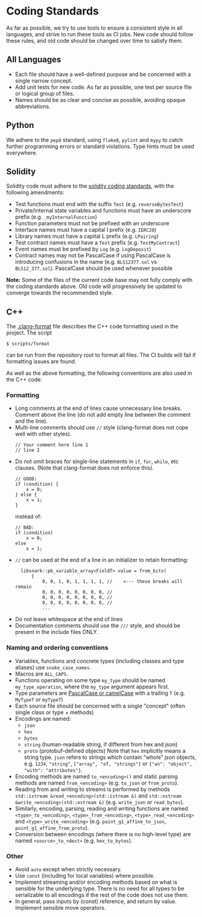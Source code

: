 # Coding Standards

As far as possible, we try to use tools to ensure a consistent style in all languages, and strive to run these tools as CI jobs.
New code should follow these rules, and old code should be changed over time to satisfy them.

## All Languages

- Each file should have a well-defined purpose and be concerned with a single narrow concept.
- Add unit tests for new code. As far as possible, one test per source file or logical group of files.
- Names should be as clear and concise as possible, avoiding opaque abbreviations.

## Python

We adhere to the `pep8` standard, using `flake8`, `pylint` and `mypy` to catch further programming errors or standard violations. Type hints must be used everywhere.

## Solidity

Solidity code must adhere to the [solidity coding standards](https://docs.soliditylang.org/en/develop/style-guide.html), with the following amendments:
- Test functions must end with the suffix `Test` (e.g. `reverseBytesTest`)
- Private/internal state variables and functions must have an underscore prefix (e.g. `_myInternalFunction`)
- Function parameters must not be prefixed with an underscore
- Interface names must have a capital I prefix (e.g. `IERC20`)
- Library names must have a capital L prefix (e.g. `LPairing`)
- Test contract names must have a `Test` prefix (e.g. `TestMyContract`)
- Event names must be prefixed by `Log` (e.g. `LogDeposit`)
- Contract names may not be PascalCase if using PascalCase is introducing confusions in the name (e.g. `BLS12377.sol` vs `BLS12_377.sol`). PascalCase should be used whenever possible

**Note:** Some of the files of the current code base may not fully comply with the coding standards above. Old code will progressively be updated to converge towards the recommended style.

## C++

The [.clang-format](./.clang-format) file describes the C++ code formatting used in the project. The script
```console
$ scripts/format
```
can be run from the repository root to format all files. The CI builds will fail if formatting issues are found.

As well as the above formatting, the following conventions are also used in the C++ code:

### Formatting

- Long comments at the end of lines cause unnecessary line breaks. Comment above the line (do not add empty line between the comment and the line).
- Multi-line comments should use `//` style (clang-format does not cope well with other styles).
  ```
  // Your comment here line 1
  // line 2
  ```
- Do not omit braces for single-line statements in `if`, `for`, `while`, etc clauses. (Note that clang-format does not enforce this).
  ```
  // GOOD:
  if (condition) {
      x = 0;
  } else {
      x = 1;
  }
  ```
  instead of:
  ```
  // BAD:
  if (condition)
      x = 0;
  else
      x = 1;
  ```
- `//` can be used at the end of a line in an initializer to retain
  formatting:
  ```
    libsnark::pb_variable_array<FieldT> value = from_bits(
        {
            0, 0, 1, 0, 1, 1, 1, 1, //    <--- these breaks will remain
            0, 0, 0, 0, 0, 0, 0, 0, //
            0, 0, 0, 0, 0, 0, 0, 0, //
            0, 0, 0, 0, 0, 0, 0, 0, //
            ...
  ```
- Do not leave whitespace at the end of lines
- Documentation comments should use the `///` style, and should be present in the include files ONLY.

### Naming and ordering conventions

- Variables, functions and concrete types (including classes and type aliases) use `snake_case_names`.
- Macros are `ALL_CAPS`.
- Functions operating on some type `my_type` should be named `my_type_operation`, where the `my_type` argument appears first.
- Type parameters are [PascalCase or camelCase](https://docs.microsoft.com/en-us/archive/blogs/brada/history-around-pascal-casing-and-camel-casing) with a trailing `T` (e.g. `MyTypeT` or `myTypeT`)
- Each source file should be concerned with a single "concept" (often single class or type + methods)
- Encodings are named:
  - `json`
  - `hex`
  - `bytes`
  - `string` (human-readable string, if different from hex and json)
  - `proto` (protobuf-defined objects)
  Note that `hex` implicitly means a string type. `json` refers to strings which contain "whole" json objects, e.g. `1234`, `"string"`, `["array", "of, "strings"]` or `{"an": "object", "with": "attributes"}`.
- Encoding methods are named `to_<encoding>()` and static parsing methods are named `from_<encoding>` (e.g. `to_json` or `from_proto`).
- Reading from and writing to streams is performed by methods `std::istream &read_<encoding>(std::istream &)` and `std::ostream &write_<encoding>(std::ostream &)` (e.g. `write_json` or `read_bytes`).
- Similarly, encoding, parsing, reading and writing functions are named `<type>_to_<encoding>`, `<type>_from_<encoding>`, `<type>_read_<encoding>` and `<type>_write_<encoding>` (e.g. `point_g1_affine_to_json`, `point_g1_affine_from_proto`).
- Conversion between encodings (where there is no high-level type) are named `<source>_to_<dest>` (e.g. `hex_to_bytes`).

### Other

- Avoid `auto` except when strictly necessary.
- Use `const` (including for local variables) where possible.
- Implement streaming and/or encoding methods based on what is sensible for the underlying type. There is no need for all types to be serializable to all encodings if the rest of the code does not use them.
- In general, pass inputs by (const) reference, and return by value. Implement sensible move operators.
